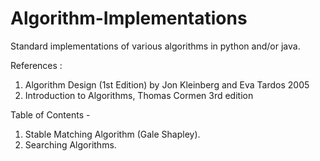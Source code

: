 # Algorithm-Implementations
Standard implementations of various algorithms in python and/or java.


References : 
1. Algorithm Design (1st Edition) by Jon Kleinberg and Eva Tardos 2005
2. Introduction to Algorithms, Thomas Cormen 3rd edition

Table of Contents -
1. Stable Matching Algorithm (Gale Shapley).
2. Searching Algorithms.
   
